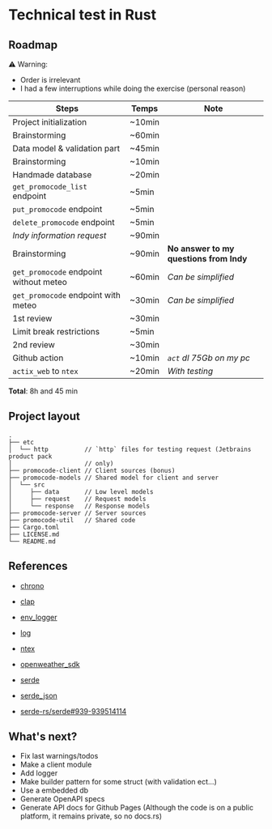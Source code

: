 # Technical test in Rust

## Roadmap

:warning: Warning:

- Order is irrelevant
- I had a few interruptions while doing the exercise (personal reason)

| Steps                                  | Temps  | Note                                    |
|----------------------------------------|--------|-----------------------------------------|
| Project initialization                 | ~10min |                                         |
| Brainstorming                          | ~60min |                                         |
| Data model & validation part           | ~45min |                                         |
| Brainstorming                          | ~10min |                                         |
| Handmade database                      | ~20min |                                         |
| `get_promocode_list` endpoint          | ~5min  |                                         |
| `put_promocode` endpoint               | ~5min  |                                         |
| `delete_promocode` endpoint            | ~5min  |                                         |
| _Indy information request_             | ~90min |                                         |
| Brainstorming                          | ~90min | **No answer to my questions from Indy** |
| `get_promocode` endpoint without meteo | ~60min | _Can be simplified_                     |
| `get_promocode` endpoint with meteo    | ~30min | _Can be simplified_                     |
| 1st review                             | ~30min |                                         |
| Limit break restrictions               | ~5min  |                                         |
| 2nd review                             | ~30min |                                         |
| Github action                          | ~10min | _`act` dl 75Gb on my pc_                |
| `actix_web` to `ntex`                  | ~20min | _With testing_                          |

**Total**: 8h and 45 min

## Project layout

```text
.
├── etc
│  └── http          // `http` files for testing request (Jetbrains product pack
│                    // only)
├── promocode-client // Client sources (bonus)
├── promocode-models // Shared model for client and server
│  └── src
│     ├── data       // Low level models
│     ├── request    // Request models
│     └── response   // Response models
├── promocode-server // Server sources
├── promocode-util   // Shared code
├── Cargo.toml
├── LICENSE.md
└── README.md
```

## References

- [chrono](https://github.com/chronotope/chrono)
- [clap](https://github.com/clap-rs/clap)
- [env_logger](https://github.com/rust-cli/env_logger)
- [log](https://github.com/rust-lang/log)
- [ntex](https://github.com/ntex-rs/ntex)
- [openweather_sdk](https://github.com/jt-rose/openweather_sdk)
- [serde](https://github.com/serde-rs/serde)
- [serde_json](https://github.com/serde-rs/json)

- [serde-rs/serde#939-939514114](https://github.com/serde-rs/serde/issues/939#issuecomment-939514114)

## What's next?

- Fix last warnings/todos
- Make a client module
- Add logger
- Make builder pattern for some struct (with validation ect...)
- Use a embedded db
- Generate OpenAPI specs
- Generate API docs for Github Pages (Although the code is on a public platform,
  it remains private, so no docs.rs)


